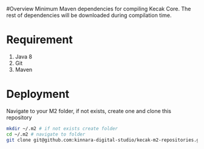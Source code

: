 #Overview
Minimum Maven dependencies for compiling Kecak Core. The rest of dependencies will be downloaded during compilation time.

# Requirement
1.  Java 8
2.  Git
3.  Maven

# Deployment
Navigate to your M2 folder, if not exists, create one and clone this repository
```bash
mkdir ~/.m2 # if not exists create folder
cd ~/.m2 # navigate to folder
git clone git@github.com:kinnara-digital-studio/kecak-m2-repositories.git # clone dependency repository
```
